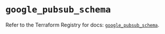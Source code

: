# `google_pubsub_schema`

Refer to the Terraform Registry for docs: [`google_pubsub_schema`](https://registry.terraform.io/providers/hashicorp/google-beta/6.46.0/docs/resources/google_pubsub_schema).
